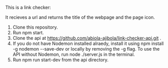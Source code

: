 This is a link checker:

It recieves a url and returns the title of the webpage and the page icon.

1. Clone this repository.
2. Run npm start.
3. Clone the api at https://github.com/abiola-ajibola/link-checker-api.git .
4. If you do not have Nodemon installed alraedy, install it using npm install -g nodemon --save-dev or locally by removing the -g flag. To use the API without Nodemon, run node ./server.js in the terminal.
5. Run npm run start-dev from the api directory.
